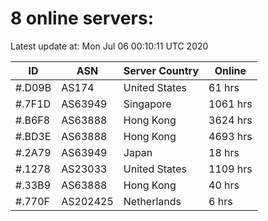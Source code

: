 # 8 online servers:

Latest update at: Mon Jul 06 00:10:11 UTC 2020

| ID | ASN | Server Country | Online |
| -- | --- | -------------- | ------ |
| #.D09B | AS174 | United States | 61 hrs |
| #.7F1D | AS63949 | Singapore | 1061 hrs |
| #.B6F8 | AS63888 | Hong Kong | 3624 hrs |
| #.BD3E | AS63888 | Hong Kong | 4693 hrs |
| #.2A79 | AS63949 | Japan | 18 hrs |
| #.1278 | AS23033 | United States | 1109 hrs |
| #.33B9 | AS63888 | Hong Kong | 40 hrs |
| #.770F | AS202425 | Netherlands | 6 hrs |

